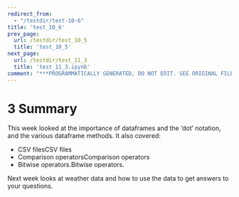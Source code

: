 ```yaml
---
redirect_from:
  - "/testdir/test-10-6"
title: 'test_10_6'
prev_page:
  url: /testdir/test_10_5
  title: 'test_10_5'
next_page:
  url: /testdir/test_11_3
  title: 'test_11_3.ipynb'
comment: "***PROGRAMMATICALLY GENERATED, DO NOT EDIT. SEE ORIGINAL FILES IN /content***"
---
```

# 3 Summary


This week looked at the importance of dataframes and the ‘dot’ notation, and the various dataframe methods. It also covered:
* CSV filesCSV files
* Comparison operatorsComparison operators
* Bitwise operators.Bitwise operators.

Next week looks at weather data and how to use the data to get answers to your questions.

